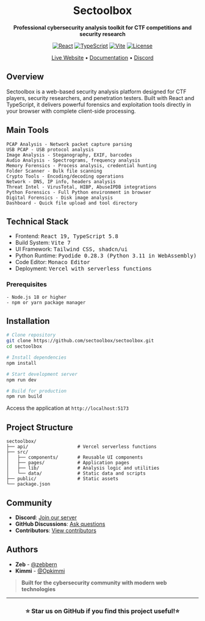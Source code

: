 <div align="center">

# Sectoolbox

**Professional cybersecurity analysis toolkit for CTF competitions and security research**

[![React](https://img.shields.io/badge/React-19.1-61DAFB?logo=react)](https://react.dev)
[![TypeScript](https://img.shields.io/badge/TypeScript-5.8-3178C6?logo=typescript)](https://www.typescriptlang.org/)
[![Vite](https://img.shields.io/badge/Vite-7.1-646CFF?logo=vite)](https://vitejs.dev)
[![License](https://img.shields.io/badge/License-MIT-green.svg)](LICENSE)

[Live Website](https://sectoolbox.cc/) • [Documentation](https://github.com/sectoolbox/sectoolbox/docs) • [Discord](https://discord.gg/SvvKKMzE5Q)

</div>

## Overview

Sectoolbox is a web-based security analysis platform designed for CTF players, security researchers, and penetration testers. Built with React and TypeScript, it delivers powerful forensics and exploitation tools directly in your browser with complete client-side processing.

## Main Tools
```
PCAP Analysis - Network packet capture parsing
USB PCAP - USB protocol analysis
Image Analysis - Steganography, EXIF, barcodes
Audio Analysis - Spectrograms, frequency analysis
Memory Forensics - Process analysis, credential hunting
Folder Scanner - Bulk file scanning
Crypto Tools - Encoding/decoding operations
Network - DNS, IP info, headers analysis
Threat Intel - VirusTotal, HIBP, AbuseIPDB integrations
Python Forensics - Full Python environment in browser
Digital Forensics - Disk image analysis
Dashboard - Quick file upload and tool directory
```

## Technical Stack

- Frontend: <kbd>React 19, TypeScript 5.8</kbd>
- Build System: <kbd>Vite 7</kbd>
- UI Framework: <kbd>Tailwind CSS, shadcn/ui</kbd>
- Python Runtime: <kbd>Pyodide 0.28.3 (Python 3.11 in WebAssembly)</kbd>
- Code Editor: <kbd>Monaco Editor</kbd>
- Deployment: <kbd>Vercel with serverless functions</kbd>

### Prerequisites
```
- Node.js 18 or higher
- npm or yarn package manager
```

## Installation

```bash
# Clone repository
git clone https://github.com/sectoolbox/sectoolbox.git
cd sectoolbox

# Install dependencies
npm install

# Start development server
npm run dev

# Build for production
npm run build
```

Access the application at `http://localhost:5173`

## Project Structure

```
sectoolbox/
├── api/                  # Vercel serverless functions
├── src/
│   ├── components/       # Reusable UI components
│   ├── pages/            # Application pages
│   ├── lib/              # Analysis logic and utilities
│   └── data/             # Static data and scripts
├── public/               # Static assets
└── package.json
```

## Community

- **Discord**: [Join our server](https://discord.gg/SvvKKMzE5Q)
- **GitHub Discussions**: [Ask questions](https://github.com/sectoolbox/sectoolbox/discussions)
- **Contributors**: [View contributors](https://github.com/sectoolbox/sectoolbox/graphs/contributors)

## Authors

- **Zeb** - [@zebbern](https://github.com/zebbern)
- **Kimmi** - [@Opkimmi](https://github.com/Opkimmi)

> **Built for the cybersecurity community with modern web technologies**

---

<div align="center">

### ⭐ Star us on GitHub if you find this project useful!⭐

</div>